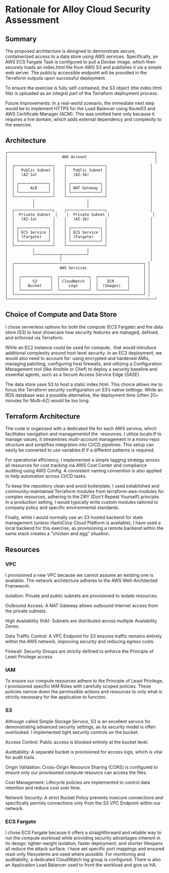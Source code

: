 # Rationale for Alloy Cloud Security Assessment

## Summary

The proposed architecture is designed to demonstrate secure, containerized access to a data store using AWS services. Specifically, an AWS ECS Fargate Task is configured to pull a Docker image, which then securely loads an index.html file from AWS S3 and publishes it via a simple web server. The publicly accessible endpoint will be provided in the Terraform outputs upon successful deployment.

To ensure the exercise is fully self-contained, the S3 object (the index.html file) is uploaded as an integral part of the Terraform deployment process.

Future Improvements: In a real-world scenario, the immediate next step would be to implement HTTPS for the Load Balancer using Route53 and AWS Certificate Manager (ACM). This was omitted here only because it requires a live domain, which adds external dependency and complexity to the exercise.

## Architecture

```
┌─────────────────────────────────────────────────────────────────┐
│                        AWS Account                              │
│                                                                 │
│  ┌─────────────────┐    ┌─────────────────┐                   │
│  │   Public Subnet │    │   Public Subnet │                   │
│  │   (AZ-1a)       │    │   (AZ-1b)       │                   │
│  │                 │    │                 │                   │
│  │ ┌─────────────┐ │    │ ┌─────────────┐ │                   │
│  │ │     ALB     │ │    │ │ NAT Gateway │ │                   │
│  │ └─────────────┘ │    │ └─────────────┘ │                   │
│  └─────────────────┘    └─────────────────┘                   │
│           │                       │                           │
│           │                       │                           │
│  ┌─────────────────┐    ┌─────────────────┐                   │
│  │  Private Subnet  │    │  Private Subnet │                   │
│  │   (AZ-1a)       │    │   (AZ-1b)       │                   │
│  │                 │    │                 │                   │
│  │ ┌─────────────┐ │    │ ┌─────────────┐ │                   │
│  │ │ ECS Service │ │    │ │ ECS Service │ │                   │
│  │ │ (Fargate)   │ │    │ │ (Fargate)   │ │                   │
│  │ └─────────────┘ │    │ └─────────────┘ │                   │
│  └─────────────────┘    └─────────────────┘                   │
│           │                       │                           │
│           └───────────┬───────────┘                           │
│                       │                                       │
│  ┌─────────────────────────────────────────────────────────┐ │
│  │                    AWS Services                         │ │
│  │                                                         │ │
│  │  ┌─────────────┐  ┌─────────────┐  ┌─────────────┐      │ │
│  │  │     S3      │  │ CloudWatch  │  │    ECR      │      │ │
│  │  │   Bucket    │  │    Logs     │  │  (Images)   │      │ │
│  │  └─────────────┘  └─────────────┘  └─────────────┘      │ │
│  └─────────────────────────────────────────────────────────┘ │
└─────────────────────────────────────────────────────────────────┘
```

## Choice of Compute and Data Store

I chose serverless options for both the compute (ECS Fargate) and the data store (S3) to best showcase how security features are managed, defined, and enforced via Terraform.

While an EC2 instance could be used for compute,  that would introduce additional complexity around host level security. In an EC2 deployment, we would also need to account for: using encrypted and hardened AMIs, managing patching, configuring host firewalls, and utilizing a Configuration Management tool (like Ansible or Chef) to deploy a security baseline and essential agents, such as a Secure Access Service Edge (SASE).

The data store uses S3 to host a static index.html. This choice allows me to focus the Terraform security configuration on S3’s native settings. While an RDS database was a possible alternative, the deployment time (often 20+ minutes for Multi-AZ) would be too long.

## Terraform Architecture

The code is organized with a dedicated file for each AWS service, which facilitates navigation and managementof the  resources. I utilize locals.tf to manage  values, it streamlines multi-account management in a mono-repo structure and simplifies integration into CI/CD pipelines. This setup can easily be converted to use variables.tf if a different patterns is required.

For operational efficiency, I implemented a simple tagging strategy across all resources for cost tracking via AWS Cost Center and compliance auditing using AWS Config. A consistent naming convention is also applied to help automation across CI/CD tasks.

To keep the repository clean and avoid boilerplate, I used established and community-maintained Terraform modules from terraform-aws-modules for complex resources, adhering to the DRY (Don’t Repeat Yourself) principle. In a production setting, I would typically write custom modules tailored to company policy and specific environmental standards.

Finally, while I would normally use an S3 hosted backend for state management (unless HashiCorp Cloud Platform is available), I have used a local backend for this exercise, as provisioning a remote backend within the same stack creates a "chicken and egg"  situation.

## Resources

### VPC

I provisioned a new VPC because we cannot assume an existing one is available. The network architecture adheres to the AWS Well-Architected Framework:

Isolation: Private and public subnets are provisioned to isolate resources.

Outbound Access: A NAT Gateway allows outbound internet access from the private subnets.

High Availability (HA): Subnets are distributed across multiple Availability Zones.

Data Traffic Control: A VPC Endpoint for S3 ensures traffic remains entirely within the AWS network, improving security and reducing egress costs.

Firewall: Security Groups are strictly defined to enforce the Principle of Least Privilege access.

### IAM

To ensure our compute resources adhere to the Principle of Least Privilege, I provisioned specific IAM Roles with carefully scoped policies. These policies narrow down the permissible actions and resources to only what is strictly necessary for the application to function.

### S3

Although called  Simple Storage Service, S3 is an excellent service for demonstrating advanced security settings, as its security model is often overlooked. I implemented tight security controls on the bucket:

Access Control: Public access is blocked entirely at the bucket level.

Auditability: A separate bucket is provisioned for access logs, which is vital for audit trails.

Origin Validation: Cross-Origin Resource Sharing (CORS) is configured to ensure only our provisioned compute resource can access the files.

Cost Management: Lifecycle policies are implemented to control data retention and reduce cost over time.

Network Security: A strict Bucket Policy prevents insecure connections and specifically permits connections only from the S3 VPC Endpoint within our network.

### ECS Fargate

I chose ECS Fargate because it offers a straightforward and reliable way to run the compute workload while providing security advantages inherent in its design: lighter-weight isolation, faster deployment, and shorter lifespans all reduce the attack surface. I have set specific port mappings and ensured read-only filesystems are used where possible. For monitoring and auditability, a dedicated CloudWatch log group is configured.
There is also an Application Load Balancer used to front the workload and give us HA.

